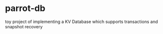 # parrot-db
toy project of implementing a KV Database which supports transactions and snapshot recovery

